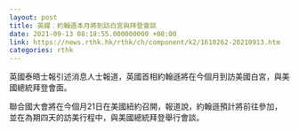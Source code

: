 ```yaml
---
layout: post
title: 英媒︰約翰遜本月將到訪白宮與拜登會談
date: 2021-09-13 08:18:55.000000000 +08:00
link: https://news.rthk.hk/rthk/ch/component/k2/1610262-20210913.htm
categories: rthk
---
```


英國泰晤士報引述消息人士報道，英國首相約翰遜將在今個月到訪美國白宮，與美國總統拜登會面。

聯合國大會將在今個月21日在美國紐約召開，報道說，約翰遜預計將前往參加，並在為期四天的訪美行程中，與美國總統拜登舉行會談。
